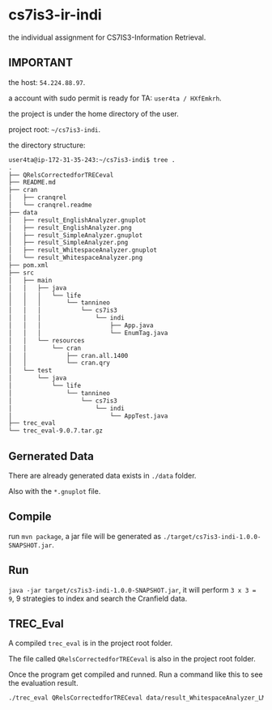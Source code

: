 # cs7is3-ir-indi

the individual assignment for CS7IS3-Information Retrieval.

## IMPORTANT

the host: `54.224.88.97`.

a account with sudo permit is ready for TA: `user4ta / HXfEmkrh`.

the project is under the home directory of the user.

project root: `~/cs7is3-indi`.

the directory structure:

```txt
user4ta@ip-172-31-35-243:~/cs7is3-indi$ tree .
.
├── QRelsCorrectedforTRECeval
├── README.md
├── cran
│   ├── cranqrel
│   └── cranqrel.readme
├── data
│   ├── result_EnglishAnalyzer.gnuplot
│   ├── result_EnglishAnalyzer.png
│   ├── result_SimpleAnalyzer.gnuplot
│   ├── result_SimpleAnalyzer.png
│   ├── result_WhitespaceAnalyzer.gnuplot
│   └── result_WhitespaceAnalyzer.png
├── pom.xml
├── src
│   ├── main
│   │   ├── java
│   │   │   └── life
│   │   │       └── tannineo
│   │   │           └── cs7is3
│   │   │               └── indi
│   │   │                   ├── App.java
│   │   │                   └── EnumTag.java
│   │   └── resources
│   │       └── cran
│   │           ├── cran.all.1400
│   │           └── cran.qry
│   └── test
│       └── java
│           └── life
│               └── tannineo
│                   └── cs7is3
│                       └── indi
│                           └── AppTest.java
├── trec_eval
└── trec_eval-9.0.7.tar.gz
```

## Gernerated Data

There are already generated data exists in `./data` folder.

Also with the `*.gnuplot` file.

## Compile

run `mvn package`, a jar file will be generated as `./target/cs7is3-indi-1.0.0-SNAPSHOT.jar`.

## Run

`java -jar target/cs7is3-indi-1.0.0-SNAPSHOT.jar`, it will perform `3 x 3 = 9`, 9 strategies to index and search the Cranfield data.

## TREC_Eval

A compiled `trec_eval` is in the project root folder.

The file called `QRelsCorrectedforTRECeval` is also in the project root folder.

Once the program get compiled and runned. Run a command like this to see the evaluation result.

```sh
./trec_eval QRelsCorrectedforTRECeval data/result_WhitespaceAnalyzer_LMDirichletSimilarity
```
